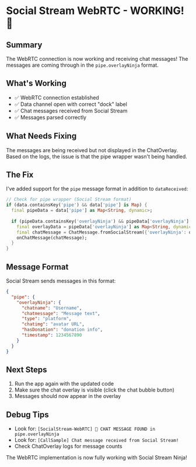 # Social Stream WebRTC - WORKING! 🎉

## Summary
The WebRTC connection is now working and receiving chat messages! The messages are coming through in the `pipe.overlayNinja` format.

## What's Working
- ✅ WebRTC connection established
- ✅ Data channel open with correct "dock" label
- ✅ Chat messages received from Social Stream
- ✅ Messages parsed correctly

## What Needs Fixing
The messages are being received but not displayed in the ChatOverlay. Based on the logs, the issue is that the pipe wrapper wasn't being handled.

## The Fix
I've added support for the `pipe` message format in addition to `dataReceived`:

```dart
// Check for pipe wrapper (Social Stream format)
if (data.containsKey('pipe') && data['pipe'] is Map) {
  final pipeData = data['pipe'] as Map<String, dynamic>;
  
  if (pipeData.containsKey('overlayNinja') && pipeData['overlayNinja'] is Map) {
    final overlayData = pipeData['overlayNinja'] as Map<String, dynamic>;
    final chatMessage = ChatMessage.fromSocialStream({'overlayNinja': overlayData});
    onChatMessage(chatMessage);
  }
}
```

## Message Format
Social Stream sends messages in this format:
```json
{
  "pipe": {
    "overlayNinja": {
      "chatname": "Username",
      "chatmessage": "Message text",
      "type": "platform",
      "chatimg": "avatar URL",
      "hasDonation": "donation info",
      "timestamp": 1234567890
    }
  }
}
```

## Next Steps
1. Run the app again with the updated code
2. Make sure the chat overlay is visible (click the chat bubble button)
3. Messages should now appear in the overlay

## Debug Tips
- Look for: `[SocialStream-WebRTC] 🎯 CHAT MESSAGE FOUND in pipe.overlayNinja`
- Look for: `[CallSample] Chat message received from Social Stream!`
- Check ChatOverlay logs for message counts

The WebRTC implementation is now fully working with Social Stream Ninja!